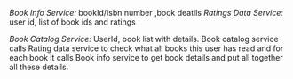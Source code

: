 *Book Info Service:* bookId/Isbn number ,book deatils
*Ratings Data Service:* user id, list of book ids and ratings

*Book Catalog Service:* UserId, book list with details.
Book catalog service calls Rating data service to check what all books this user has read and for each book it calls Book info service to get book details and put all together all these details.



